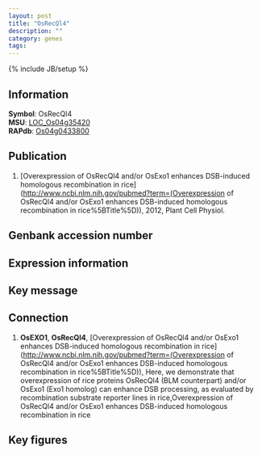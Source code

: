 ```yaml
---
layout: post
title: "OsRecQl4"
description: ""
category: genes
tags: 
---
```

{% include JB/setup %}

## Information
__Symbol__: OsRecQl4  
__MSU__: [LOC_Os04g35420](http://rice.plantbiology.msu.edu/cgi-bin/ORF_infopage.cgi?orf=LOC_Os04g35420)  
__RAPdb__: [Os04g0433800](http://rapdb.dna.affrc.go.jp/viewer/gbrowse_details/irgsp1?name=Os04g0433800)  

## Publication
1. [Overexpression of OsRecQl4 and/or OsExo1 enhances DSB-induced homologous recombination in rice](http://www.ncbi.nlm.nih.gov/pubmed?term=(Overexpression of OsRecQl4 and/or OsExo1 enhances DSB-induced homologous recombination in rice%5BTitle%5D)), 2012, Plant Cell Physiol.

## Genbank accession number

## Expression information

## Key message

## Connection
1. __OsEXO1__, __OsRecQl4__, [Overexpression of OsRecQl4 and/or OsExo1 enhances DSB-induced homologous recombination in rice](http://www.ncbi.nlm.nih.gov/pubmed?term=(Overexpression of OsRecQl4 and/or OsExo1 enhances DSB-induced homologous recombination in rice%5BTitle%5D)),  Here, we demonstrate that overexpression of rice proteins OsRecQl4 (BLM counterpart) and/or OsExo1 (Exo1 homolog) can enhance DSB processing, as evaluated by recombination substrate reporter lines in rice,Overexpression of OsRecQl4 and/or OsExo1 enhances DSB-induced homologous recombination in rice

## Key figures


